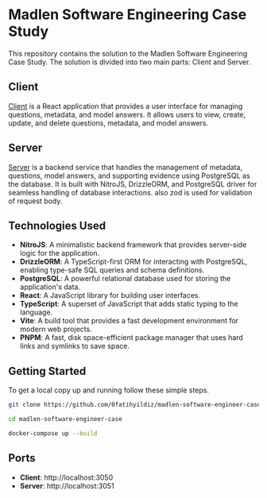 # Madlen Software Engineering Case Study

This repository contains the solution to the Madlen Software Engineering Case Study. The solution is divided into two main parts:
Client and Server.

## Client
[Client](client/README.md) is a React application that provides a user interface for managing questions, metadata, and model answers. It allows users to view, create, update, and delete questions, metadata, and model answers.

## Server
[Server](server/README.md) is a backend service that handles the management of metadata, questions, model answers, and supporting evidence using PostgreSQL as the database. It is built with NitroJS, DrizzleORM, and PostgreSQL driver for seamless handling of database interactions. also zod is used for validation of request body.

## Technologies Used
- **NitroJS**: A minimalistic backend framework that provides server-side logic for the application.
- **DrizzleORM**: A TypeScript-first ORM for interacting with PostgreSQL, enabling type-safe SQL queries and schema definitions.
- **PostgreSQL**: A powerful relational database used for storing the application's data.
- **React**: A JavaScript library for building user interfaces.
- **TypeScript**: A superset of JavaScript that adds static typing to the language.
- **Vite**: A build tool that provides a fast development environment for modern web projects.
- **PNPM**: A fast, disk space-efficient package manager that uses hard links and symlinks to save space.

## Getting Started
To get a local copy up and running follow these simple steps.

```bash
git clone https://github.com/0fatihyildiz/madlen-software-engineer-case.git

cd madlen-software-engineer-case

docker-compose up --build
```

## Ports
- **Client**: http://localhost:3050
- **Server**: http://localhost:3051